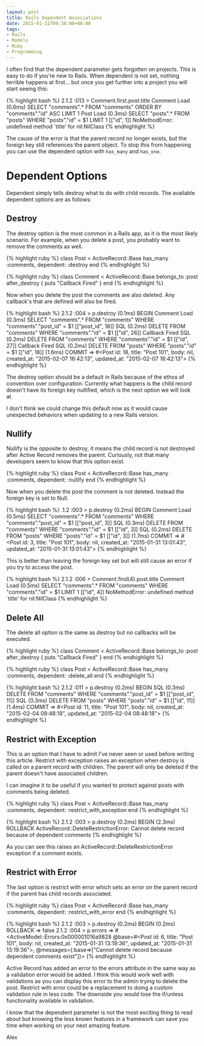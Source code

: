 ```yaml
---
layout: post
title: Rails Dependent Associations
date: 2015-01-31T09:38:00+00:00
tags:
- Rails
- Models
- Ruby
- Programming
---
```

I often find that the dependent parameter gets forgotten on projects. This is easy to do if you're new to Rails. When dependent is not set, nothing terrible happens at first… but once you get further into a project you will start seeing this:

{% highlight bash %}
2.1.2 :013 > Comment.first.post.title
  Comment Load (0.6ms)  SELECT  "comments".* FROM "comments"   ORDER BY "comments"."id" ASC LIMIT 1
  Post Load (0.3ms)  SELECT  "posts".* FROM "posts"  WHERE "posts"."id" = $1 LIMIT 1  [["id", 1]]
  NoMethodError: undefined method `title' for nil:NilClass
{% endhighlight %}

The cause of the error is that the parent record no longer exists, but the foreign key still references the parent object.
To stop this from happening you can use the dependent option with `has_many` and `has_one`.

# Dependent Options

Dependent simply tells destroy what to do with child records. The available dependent options are as follows:

## Destroy

The destroy option is the most common in a Rails app, as it is the most likely scenario. For example, when you delete a post, you probably want to remove the comments as well.

{% highlight ruby %}
class Post < ActiveRecord::Base
  has_many :comments, dependent: :destroy
end
{% endhighlight %}

{% highlight ruby %}
class Comment < ActiveRecord::Base
  belongs_to :post
  after_destroy { puts "Callback Fired" }
end
{% endhighlight %}

Now when you delete the post the comments are also deleted. Any callback's that are defined will also be fired.

{% highlight bash %}
2.1.2 :004 > p.destroy
   (0.1ms)  BEGIN
  Comment Load (0.3ms)  SELECT "comments".* FROM "comments"  WHERE "comments"."post_id" = $1  [["post_id", 18]]
  SQL (0.2ms)  DELETE FROM "comments" WHERE "comments"."id" = $1  [["id", 26]]
Callback Fired
  SQL (0.2ms)  DELETE FROM "comments" WHERE "comments"."id" = $1  [["id", 27]]
Callback Fired
  SQL (0.2ms)  DELETE FROM "posts" WHERE "posts"."id" = $1  [["id", 18]]
   (1.6ms)  COMMIT
 => #<Post id: 18, title: "Post 101", body: nil, created_at: "2015-02-07 16:42:13", updated_at: "2015-02-07 16:42:13">
{% endhighlight %}

The destroy option should be a default in Rails because of the ethos of convention over configuration. Currently what happens is the child record doesn't have its foreign key nullified, which is the next option we will look at.

I don't think we could change this default now as it would cause unexpected behaviors when updating to a new Rails version.

## Nullify

Nullify is the opposite to destroy, it means the child record is not destroyed after Active Record removes the parent. Curiously, not that many developers seem to know that this option exist.

{% highlight ruby %}
class Post < ActiveRecord::Base
  has_many :comments, dependent: :nullify
end
{% endhighlight %}

Now when you delete the post the comment is not deleted. Instead the foreign key is set to Null.

{% highlight bash %}
.1.2 :003 > p.destroy
  (0.2ms)  BEGIN
 Comment Load (0.5ms)  SELECT "comments".* FROM "comments"  WHERE "comments"."post_id" = $1  [["post_id", 3]]
 SQL (0.3ms)  DELETE FROM "comments" WHERE "comments"."id" = $1  [["id", 3]]
 SQL (0.2ms)  DELETE FROM "posts" WHERE "posts"."id" = $1  [["id", 3]]
  (1.7ms)  COMMIT
=> #<Post id: 3, title: "Post 101", body: nil, created_at: "2015-01-31 13:01:43", updated_at: "2015-01-31 13:01:43">
{% endhighlight %}

This is better than leaving the foreign key set but will still cause an error if you try to access the post.

{% highlight bash %}
2.1.2 :006 > Comment.find(4).post.title
  Comment Load (0.5ms)  SELECT  "comments".* FROM "comments"  WHERE "comments"."id" = $1 LIMIT 1  [["id", 4]]
NoMethodError: undefined method `title' for nil:NilClass
{% endhighlight %}

## Delete All

The delete all option is the same as destroy but no callbacks will be executed.

{% highlight ruby %}
class Comment < ActiveRecord::Base
  belongs_to :post
  after_destroy { puts "Callback Fired" }
end
{% endhighlight %}

{% highlight ruby %}
class Post < ActiveRecord::Base
  has_many :comments, dependent: :delete_all
end
{% endhighlight %}

{% highlight bash %}
2.1.2 :011 > p.destroy
   (0.2ms)  BEGIN
  SQL (0.3ms)  DELETE FROM "comments" WHERE "comments"."post_id" = $1  [["post_id", 11]]
  SQL (0.3ms)  DELETE FROM "posts" WHERE "posts"."id" = $1  [["id", 11]]
   (1.4ms)  COMMIT
 => #<Post id: 11, title: "Post 101", body: nil, created_at: "2015-02-04 08:48:18", updated_at: "2015-02-04 08:48:18">
{% endhighlight %}

## Restrict with Exception

This is an option that I have to admit I’ve never seen or used before writing this article. Restrict with exception raises an exception when destroy is called on a parent record with children. The parent will only be deleted if the parent doesn't have associated children.

I can imagine it to be useful if you wanted to protect against posts with comments being deleted.

{% highlight ruby %}
class Post < ActiveRecord::Base
  has_many :comments, dependent: :restrict_with_exception
end
{% endhighlight %}


{% highlight bash %}
2.1.2 :003 > p.destroy
   (0.2ms)  BEGIN
   (2.3ms)  ROLLBACK
ActiveRecord::DeleteRestrictionError: Cannot delete record because of dependent comments
{% endhighlight %}

As you can see this raises an ActiveRecord::DeleteRestrictionError exception if a comment exists.

## Restrict with Error

The last option is restrict with error which sets an error on the parent record if the parent has child records associated.

{% highlight ruby %}
class Post < ActiveRecord::Base
  has_many :comments, dependent: :restrict_with_error
end
{% endhighlight %}


{% highlight bash %}
2.1.2 :003 > p.destroy
   (0.2ms)  BEGIN
   (0.2ms)  ROLLBACK
 => false
2.1.2 :004 > p.errors
 => #<ActiveModel::Errors:0x000001016a9828 @base=#<Post id: 6, title: "Post 101", body: nil, created_at: "2015-01-31 13:19:36", updated_at: "2015-01-31 13:19:36">, @messages={:base=>["Cannot delete record because dependent comments exist"]}>
{% endhighlight %}

Active Record has added an error to the errors attribute in the same way as a validation error would be added.
I think this would work well with validations as you can  display this error to the admin trying to delete the post.
Restrict with error could be a replacement to doing a custom validation rule in less code. The downside you would lose the if/unless functionality available in validation.

I know that the dependent parameter is not the most exciting thing to read about but knowing the less known features in a framework can save you time when working on your next amazing feature.

Alex
